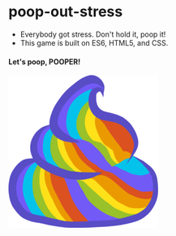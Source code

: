 # poop-out-stress
+ Everybody got stress. Don't hold it, poop it!
+ This game is built on ES6, HTML5, and CSS. 
#### Let's poop, POOPER!
![poop](images/poop4.png)
